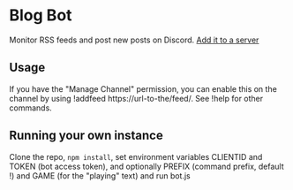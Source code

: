 # Blog Bot

Monitor RSS feeds and post new posts on Discord. [Add it to a server](https://discordapp.com/oauth2/authorize?client_id=197560356422418432&scope=bot&permissions=19456)

## Usage

If you have the "Manage Channel" permission, you can enable this on the channel by using !addfeed https://url-to-the/feed/. See !help for other commands.

## Running your own instance

Clone the repo, `npm install`, set environment variables CLIENTID and TOKEN (bot access token), and optionally PREFIX (command prefix, default !) and GAME (for the "playing" text) and run bot.js